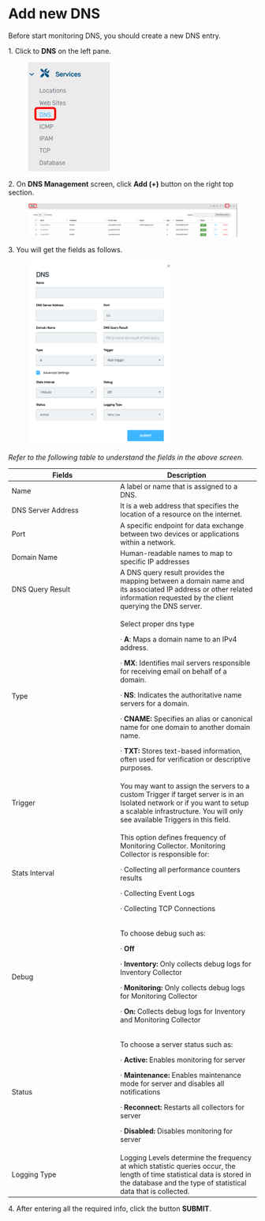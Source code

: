# Add new DNS

Before start monitoring DNS, you should create a new DNS entry.

1\.      Click to **DNS** on the left pane.

<div align="left">

<figure><img src="../../../.gitbook/assets/image (593).png" alt=""><figcaption></figcaption></figure>

</div>

2\.      On **DNS Management** screen, click **Add (+)** button on the right top section.

<figure><img src="../../../.gitbook/assets/image (594).png" alt=""><figcaption></figcaption></figure>

3\.      You will get the fields as follows.

<div align="left">

<figure><img src="../../../.gitbook/assets/image (595).png" alt="" width="293"><figcaption></figcaption></figure>

</div>

_Refer to the following table to understand the fields in the above screen._&#x20;

<table><thead><tr><th width="206">Fields</th><th>Description</th></tr></thead><tbody><tr><td>Name </td><td>A label or name that is assigned to a DNS. </td></tr><tr><td>DNS Server Address</td><td>It is a web address that specifies the location of a resource on the internet.</td></tr><tr><td>Port</td><td>A specific endpoint for data exchange between two devices or applications within a network. </td></tr><tr><td>Domain Name</td><td>Human-readable names to map to specific IP addresses</td></tr><tr><td>DNS Query Result</td><td>A DNS query result provides the mapping between a domain name and its associated IP address or other related information requested by the client querying the DNS server.</td></tr><tr><td>Type</td><td><p>Select proper dns type</p><p>·       <strong>A</strong>: Maps a domain name to an IPv4 address.</p><p>·       <strong>MX</strong>: Identifies mail servers responsible for receiving email on behalf of a domain.</p><p>·       <strong>NS</strong>: Indicates the authoritative name servers for a domain.</p><p>·       <strong>CNAME:</strong> Specifies an alias or canonical name for one domain to another domain name. </p><p>·       <strong>TXT:</strong> Stores text-based information, often used for verification or descriptive purposes. </p></td></tr><tr><td>Trigger</td><td>You may want to assign the servers to a custom Trigger if target server is in an Isolated network or if you want to setup a scalable infrastructure. You will only see available Triggers in this field.</td></tr><tr><td>Stats Interval</td><td><p>This option defines frequency of Monitoring Collector. Monitoring Collector is responsible for: </p><p>·       Collecting all performance counters results </p><p>·       Collecting Event Logs </p><p>·       Collecting TCP Connections </p></td></tr><tr><td>Debug</td><td><p>To choose debug such as:</p><p>·       <strong>Off</strong></p><p>·       <strong>Inventory:</strong> Only collects debug logs for Inventory Collector</p><p>·       <strong>Monitoring:</strong> Only collects debug logs for Monitoring Collector</p><p>·       <strong>On:</strong> Collects debug logs for Inventory and Monitoring Collector</p></td></tr><tr><td>Status</td><td><p>To choose a server status such as: </p><p>·       <strong>Active:</strong> Enables monitoring for server</p><p>·       <strong>Maintenance:</strong> Enables maintenance mode for server and disables all notifications</p><p>·       <strong>Reconnect:</strong> Restarts all collectors for server</p><p>·       <strong>Disabled:</strong> Disables monitoring for server</p></td></tr><tr><td>Logging Type</td><td>Logging Levels determine the frequency at which statistic queries occur, the length of time statistical data is stored in the database and the type of statistical data that is collected.</td></tr></tbody></table>

4\.      After entering all the required info, click the button **SUBMIT**.
